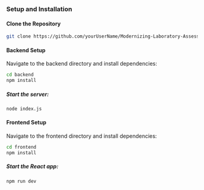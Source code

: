 ### Setup and Installation

#### Clone the Repository

```bash
git clone https://github.com/yourUserName/Modernizing-Laboratory-Assessment.git
```

#### Backend Setup

Navigate to the backend directory and install dependencies:

```bash
cd backend
npm install
```

##### Start the server:

```bash
node index.js
```

#### Frontend Setup

Navigate to the frontend directory and install dependencies:

```bash
cd frontend
npm install
```

##### Start the React app:

```bash
npm run dev
```
